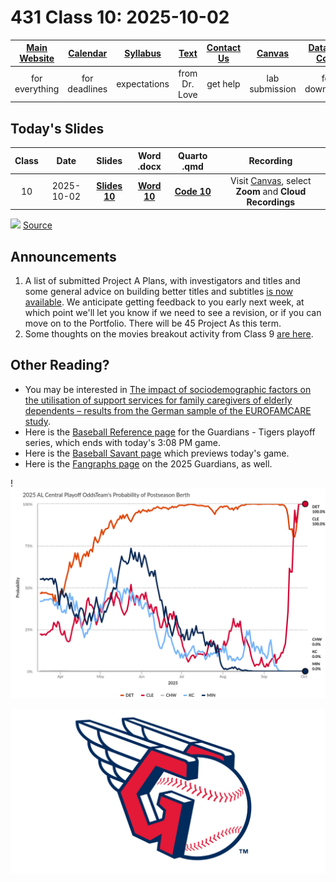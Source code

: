 # 431 Class 10: 2025-10-02

[Main Website](https://thomaselove.github.io/431-2025/) | [Calendar](https://thomaselove.github.io/431-2025/calendar.html) | [Syllabus](https://thomaselove.github.io/431-syllabus-2025/) | [Text](https://thomaselove.github.io/431-book/) | [Contact Us](https://thomaselove.github.io/431-2025/contact.html) | [Canvas](https://canvas.case.edu) | [Data and Code](https://github.com/THOMASELOVE/431-data)
:-----------: | :--------------: | :----------: | :---------: | :-------------: | :-----------: | :------------:
for everything | for deadlines | expectations | from Dr. Love | get help | lab submission | for downloads

## Today's Slides

Class | Date | Slides | Word .docx | Quarto .qmd | Recording
:---: | :--------: | :------: | :------: | :------: | :-------------:
10 | 2025-10-02 | **[Slides 10](https://thomaselove.github.io/431-slides-2025/class10.html)** | **[Word 10](https://thomaselove.github.io/431-slides-2025/class10w.docx)** | **[Code 10](https://github.com/THOMASELOVE/431-slides-2025/blob/main/class10.qmd)** | Visit [Canvas](https://canvas.case.edu/), select **Zoom** and **Cloud Recordings**

![](https://imgs.xkcd.com/comics/health_data.png) [Source](https://xkcd.com/2620)

## Announcements

1. A list of submitted Project A Plans, with investigators and titles and some general advice on building better titles and subtitles [is now available](https://github.com/THOMASELOVE/431-classes-2025/blob/main/projectA/plans.md). We anticipate getting feedback to you early next week, at which point we'll let you know if we need to see a revision, or if you can move on to the Portfolio. There will be 45 Project As this term.
2. Some thoughts on the movies breakout activity from Class 9 [are here](https://github.com/THOMASELOVE/431-classes-2025/blob/main/movies/class09_results.md).

## Other Reading?

- You may be interested in [The impact of sociodemographic factors on the utilisation of support services for family caregivers of elderly dependents – results from the German sample of the EUROFAMCARE study](https://pmc.ncbi.nlm.nih.gov/articles/PMC3488802/).
- Here is the [Baseball Reference page](https://www.baseball-reference.com/postseason/2025_ALWC1.shtml) for the Guardians - Tigers playoff series, which ends with today's 3:08 PM game.
- Here is the [Baseball Savant page](https://baseballsavant.mlb.com/preview?game_pk=813073&game_date=2025-10-2) which previews today's game.
- Here is the [Fangraphs page](https://www.fangraphs.com/teams/guardians) on the 2025 Guardians, as well.

!![](alcentral2025.png)

![](guardians.png)
